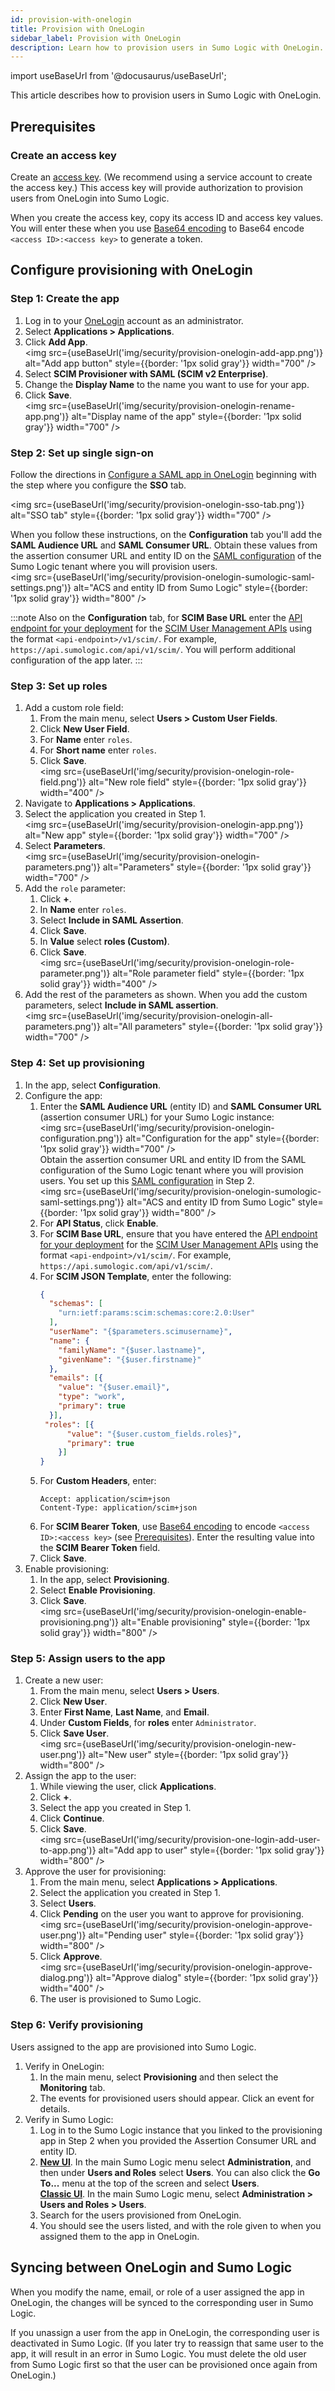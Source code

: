 ```yaml
---
id: provision-with-onelogin 
title: Provision with OneLogin
sidebar_label: Provision with OneLogin
description: Learn how to provision users in Sumo Logic with OneLogin. 
---
```


import useBaseUrl from '@docusaurus/useBaseUrl';

This article describes how to provision users in Sumo Logic with OneLogin.

## Prerequisites

### Create an access key

Create an [access key](/docs/manage/security/access-keys/). (We recommend using a service account to create the access key.) This access key will provide authorization to provision users from OneLogin into Sumo Logic.

When you create the access key, copy its access ID and access key values. You will enter these when you use [Base64 encoding](https://www.base64encode.org/) to Base64 encode `<access ID>:<access key>` to generate a token.

## Configure provisioning with OneLogin

### Step 1: Create the app

1. Log in to your [OneLogin](https://www.onelogin.com/) account as an administrator.
1. Select **Applications > Applications**.
1. Click **Add App**.<br/><img src={useBaseUrl('img/security/provision-onelogin-add-app.png')} alt="Add app button" style={{border: '1px solid gray'}} width="700" />
1. Select **SCIM Provisioner with SAML (SCIM v2 Enterprise)**.
1. Change the **Display Name** to the name you want to use for your app.
1. Click **Save**.<br/><img src={useBaseUrl('img/security/provision-onelogin-rename-app.png')} alt="Display name of the app" style={{border: '1px solid gray'}} width="700" />

### Step 2: Set up single sign-on

Follow the directions in [Configure a SAML app in OneLogin](/docs/manage/security/saml/integrate-onelogin/#configure-a-saml-app-in-onelogin) beginning with the step where you configure the **SSO** tab.

<img src={useBaseUrl('img/security/provision-onelogin-sso-tab.png')} alt="SSO tab" style={{border: '1px solid gray'}} width="700" />

When you follow these instructions, on the **Configuration** tab you'll add the **SAML Audience URL** and **SAML Consumer URL**. Obtain these values from the assertion consumer URL and entity ID on the [SAML configuration](/docs/manage/security/saml/integrate-onelogin/#configure-saml-in-sumo) of the Sumo Logic tenant where you will provision users. <br/><img src={useBaseUrl('img/security/provision-onelogin-sumologic-saml-settings.png')} alt="ACS and entity ID from Sumo Logic" style={{border: '1px solid gray'}} width="800" />

:::note
Also on the **Configuration** tab, for **SCIM Base URL** enter the [API endpoint for your deployment](/docs/api/about-apis/getting-started/#sumo-logic-endpoints-by-deployment-and-firewall-security) for the [SCIM User Management APIs](/docs/api/scim-user/) using the format `<api-endpoint>/v1/scim/`. For example, `https://api.sumologic.com/api/v1/scim/`. You will perform additional configuration of the app later.
:::

### Step 3: Set up roles

1. Add a custom role field:
   1. From the main menu, select **Users > Custom User Fields**.
   1. Click **New User Field**.
   1. For **Name** enter `roles`.
   1. For **Short name** enter `roles`.
   1. Click **Save**.<br/><img src={useBaseUrl('img/security/provision-onelogin-role-field.png')} alt="New role field" style={{border: '1px solid gray'}} width="400" />
1. Navigate to **Applications > Applications**.
1. Select the application you created in Step 1.<br/><img src={useBaseUrl('img/security/provision-onelogin-app.png')} alt="New app" style={{border: '1px solid gray'}} width="700" />
1. Select **Parameters**.<br/><img src={useBaseUrl('img/security/provision-onelogin-parameters.png')} alt="Parameters" style={{border: '1px solid gray'}} width="700" />
1. Add the `role` parameter:
   1. Click **+**.
   1. In **Name** enter `roles`.
   1. Select **Include in SAML Assertion**.
   1. Click **Save**.
   1. In **Value** select **roles (Custom)**.
   1. Click **Save**.<br/><img src={useBaseUrl('img/security/provision-onelogin-role-parameter.png')} alt="Role parameter field" style={{border: '1px solid gray'}} width="400" />
1. Add the rest of the parameters as shown. When you add the custom parameters, select **Include in SAML assertion**.<br/><img src={useBaseUrl('img/security/provision-onelogin-all-parameters.png')} alt="All parameters" style={{border: '1px solid gray'}} width="700" />

### Step 4: Set up provisioning

1. In the app, select **Configuration**.
1. Configure the app:
   1. Enter the **SAML Audience URL** (entity ID) and **SAML Consumer URL** (assertion consumer URL) for your Sumo Logic instance:<br/><img src={useBaseUrl('img/security/provision-onelogin-configuration.png')} alt="Configuration for the app" style={{border: '1px solid gray'}} width="700" /><br/>Obtain the assertion consumer URL and entity ID from the SAML configuration of the Sumo Logic tenant where you will provision users. You set up this [SAML configuration](/docs/manage/security/saml/integrate-onelogin/#configure-saml-in-sumo) in Step 2.<br/><img src={useBaseUrl('img/security/provision-onelogin-sumologic-saml-settings.png')} alt="ACS and entity ID from Sumo Logic" style={{border: '1px solid gray'}} width="800" />
   1. For **API Status**, click **Enable**.
   1. For **SCIM Base URL**, ensure that you have entered the [API endpoint for your deployment](/docs/api/about-apis/getting-started/#sumo-logic-endpoints-by-deployment-and-firewall-security) for the [SCIM User Management APIs](/docs/api/scim-user/) using the format `<api-endpoint>/v1/scim/`. For example, `https://api.sumologic.com/api/v1/scim/`.
   1. For **SCIM JSON Template**, enter the following:
      ```json
      {
        "schemas": [
          "urn:ietf:params:scim:schemas:core:2.0:User"
        ],
        "userName": "{$parameters.scimusername}",
        "name": {
          "familyName": "{$user.lastname}",
          "givenName": "{$user.firstname}"
        },
        "emails": [{
          "value": "{$user.email}",
          "type": "work",
          "primary": true
        }],
       "roles": [{
            "value": "{$user.custom_fields.roles}",
            "primary": true
          }]
      }
      ```
   1. For **Custom Headers**, enter:
      ```
      Accept: application/scim+json
      Content-Type: application/scim+json
      ```
   1. For **SCIM Bearer Token**, use [Base64 encoding](https://www.base64encode.org/) to encode `<access ID>:<access key>` (see [Prerequisites](#prerequisites)). Enter the resulting value into the **SCIM Bearer Token** field.
   1. Click **Save**. 
1. Enable provisioning:
   1. In the app, select **Provisioning**.
   1. Select **Enable Provisioning**.
   1. Click **Save**.<br/><img src={useBaseUrl('img/security/provision-onelogin-enable-provisioning.png')} alt="Enable provisioning" style={{border: '1px solid gray'}} width="800" />

### Step 5: Assign users to the app

1. Create a new user:
   1. From the main menu, select **Users > Users**.
   1. Click **New User**.
   1. Enter **First Name**, **Last Name**, and **Email**.
   1. Under **Custom Fields**, for **roles** enter `Administrator`.
   1. Click **Save User**.<br/><img src={useBaseUrl('img/security/provision-onelogin-new-user.png')} alt="New user" style={{border: '1px solid gray'}} width="800" />
1. Assign the app to the user:
   1. While viewing the user, click **Applications**. 
   1. Click **+**.
   1. Select the app you created in Step 1.
   1. Click **Continue**.
   1. Click **Save**.<br/><img src={useBaseUrl('img/security/provision-one-login-add-user-to-app.png')} alt="Add app to user" style={{border: '1px solid gray'}} width="800" />
1. Approve the user for provisioning:
   1. From the main menu, select **Applications > Applications**.
   1. Select the application you created in Step 1.
   1. Select **Users**.
   1. Click **Pending** on the user you want to approve for provisioning.<br/><img src={useBaseUrl('img/security/provision-onelogin-approve-user.png')} alt="Pending user" style={{border: '1px solid gray'}} width="800" />
   1. Click **Approve**.<br/><img src={useBaseUrl('img/security/provision-onelogin-approve-dialog.png')} alt="Approve dialog" style={{border: '1px solid gray'}} width="400" />
   1. The user is provisioned to Sumo Logic.

### Step 6: Verify provisioning

Users assigned to the app are provisioned into Sumo Logic. 

1. Verify in OneLogin:
   1. In the main menu, select **Provisioning** and then select the **Monitoring** tab.
   1. The events for provisioned users should appear. Click an event for details.
1. Verify in Sumo Logic:
   1. Log in to the Sumo Logic instance that you linked to the provisioning app in Step 2 when you provided the Assertion Consumer URL and entity ID.
   1. [**New UI**](/docs/get-started/sumo-logic-ui). In the main Sumo Logic menu select **Administration**, and then under **Users and Roles** select **Users**. You can also click the **Go To...** menu at the top of the screen and select **Users**. <br/>[**Classic UI**](/docs/get-started/sumo-logic-ui-classic). In the main Sumo Logic menu, select **Administration > Users and Roles > Users**. 
   1. Search for the users provisioned from OneLogin. 
   1. You should see the users listed, and with the role given to when you assigned them to the app in OneLogin.

## Syncing between OneLogin and Sumo Logic

When you modify the name, email, or role of a user assigned the app in OneLogin, the changes will be synced to the corresponding user in Sumo Logic.

If you unassign a user from the app in OneLogin, the corresponding user is deactivated in Sumo Logic. (If you later try to reassign that same user to the app, it will result in an error in Sumo Logic. You must delete the old user from Sumo Logic first so that the user can be provisioned once again from OneLogin.)